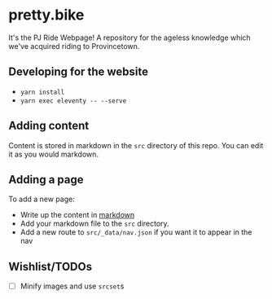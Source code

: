 # pretty.bike
It's the PJ Ride Webpage! A repository for the ageless knowledge which we've acquired riding to Provincetown.

## Developing for the website
- `yarn install`
- `yarn exec eleventy -- --serve`

## Adding content
Content is stored in markdown in the `src` directory of this repo. You can edit it as you would markdown.

## Adding a page
To add a new page:
- Write up the content in [markdown](https://github.com/adam-p/markdown-here/wiki/Markdown-Cheatsheet)
- Add your markdown file to the `src` directory.
- Add a new route to `src/_data/nav.json` if you want it to appear in the nav

## Wishlist/TODOs
- [ ] Minify images and use `srcset`s
